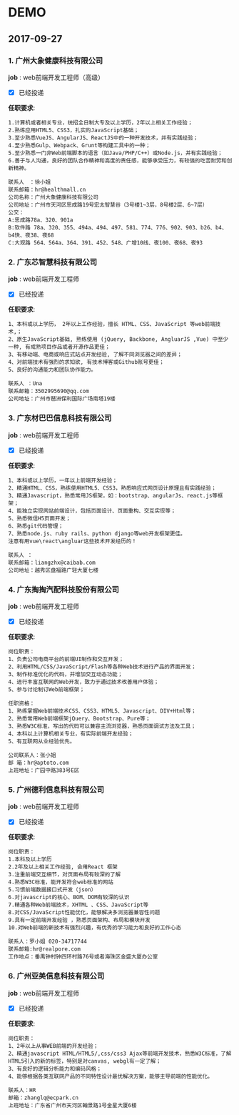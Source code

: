 # DEMO

## 2017-09-27

### 1. 广州大象健康科技有限公司  

**job** : web前端开发工程师（高级） 
* [x] 已经投递

**任职要求**:
```
1.计算机或者相关专业，统招全日制大专及以上学历，2年以上相关工作经验；
2.熟练应用HTML5、CSS3，扎实的JavaScript基础；
3.至少熟悉VueJS、AngularJS、ReactJS中的一种开发技术，并有实践经验；
4.至少熟悉Gulp、Webpack、Grunt等构建工具中的一种；
5.至少熟悉一门非Web前端脚本的语言（如Java/PHP/C++）或Node.js，并有实践经验；
6.善于与人沟通，良好的团队合作精神和高度的责任感，能够承受压力，有较强的吃苦耐劳和创新精神。

联系人　：徐小姐
联系邮箱：hr@healthmall.cn
公司名称：广州大象健康科技有限公司
公司地址：广州市天河区思成路19号宏太智慧谷（3号楼1~3层，8号楼2层、6~7层）
公交：
A:思成路78a、320、901a
B:软件路 78a、320、355、494a、494、497、581、774、776、902、903、b26、b4、b4快、夜38、夜68
C:大观路 564、564a、364、391、452、548、广增10线、夜100、夜68、夜93
```

### 2. 广东芯智慧科技有限公司  

**job** : web前端开发工程师 
* [x] 已经投递

**任职要求**:
```
1、本科或以上学历， 2年以上工作经验，擅长 HTML、CSS、JavaScript 等web前端技术,；
2、原生JavaScript基础, 熟练使用 (jQuery, Backbone, AngluarJS ,Vue) 中至少一种, 有成熟项目作品或者开源作品更佳；
3、有移动端、电商或响应式站点开发经验, 了解不同浏览器之间的差异；
4、对前端技术有强烈的求知欲, 有技术博客或Github账号更佳；
5、良好的沟通能力和团队协作能力。

联系人 ：Una
联系邮箱：3502995690@qq.com
公司地址：广州市琶洲保利国际广场南塔19楼
```

### 3. 广东材巴巴信息科技有限公司  

**job** : web前端开发工程师 
* [x] 已经投递

**任职要求**:
```
1、本科或以上学历，一年以上前端开发经验；
2、精通HTML、CSS，熟练使用HTML5、CSS3，熟悉响应式网页设计原理且有实践经验；
3、精通Javascript，熟悉常用JS框架，如：bootstrap、angularJs、react.js等框架；
4、能独立实现网站前端设计，包括页面设计、页面重构、交互实现等；
5、熟悉微信H5页面开发；
6、熟悉git代码管理；
7、熟悉node.js、ruby rails、python django等web开发框架更佳。
注意有用vue\react\angluar这些技术开发经历的！

联系人 ：
联系邮箱：liangzhx@caibab.com
公司地址：越秀区盘福路广轻大厦七楼
```

### 4. 广东掏掏汽配科技股份有限公司  

**job** : web前端开发工程师 
* [x] 已经投递

**任职要求**:
```
岗位职责：
1、负责公司电商平台的前端UI制作和交互开发；
2、利用HTML/CSS/JavaScript/Flash等各种Web技术进行产品的界面开发；
3、制作标准优化的代码，并增加交互动态功能；
4、进行丰富互联网的Web开发，致力于通过技术改善用户体验；
5、参与讨论制订Web前端框架；

任职资格：
1、熟练掌握Web前端技术CSS、CSS3、HTML5、Javascript、DIV+Html等；
2、熟悉常用Web前端框架jQuery、Bootstrap、Pure等；
3、熟悉W3C标准，写出的代码可以兼容主流浏览器，熟悉页面调试方法及工具；
4、本科以上计算机相关专业，有实际前端开发经验；
5、有互联网从业经验优先。

公司联系人：张小姐
邮 箱：hr@aptoto.com
上班地址：广园中路383号E区
```

### 5.  广州德利信息科技有限公司  

**job** : web前端开发工程师 
* [x] 已经投递

**任职要求**:
```
岗位职责：
1.本科及以上学历
2.2年及以上相关工作经验, 会用React 框架
3.注重前端交互细节，对页面布局有较深的了解
4.熟悉W3C标准，能开发符合web标准的网站
5.习惯前端数据接口式开发（json）
6.对javascript的核心、BOM、DOM有较深的认识
7.精通各种Web前端技术，XHTML 、CSS、JavaScript等
8.对CSS/JavaScript性能优化，能够解决多浏览器兼容性问题
9.具有一定前端开发经验 ，熟悉页面架构、布局和模块开发
10.对Web前端的新技术有强烈兴趣，有优秀的学习能力和良好的工作心态

联系人：罗小姐 020-34717744
联系邮箱:hr@realpore.com
工作地点：番禺钟村钟四环村路76号或者海珠区金盛大厦办公室
```

### 6. 广州亚美信息科技有限公司 

**job** : web前端开发工程师 
* [x] 已经投递

**任职要求**:
```
岗位职责：
1、2年以上从事WEB前端的开发经验； 
2、精通javascript HTML/HTML5/,css/css3 Ajax等前端开发技术，熟悉W3C标准，了解HTML5引入的新的标签，特别是对canvas, webgl有一定了解； 
3、有良好的逻辑分析能力和编码风格； 
4、能够根据各类互联网产品的不同特性设计最优解决方案，能够主导前端的性能优化。

联系人：HR
邮箱：zhanglq@ecpark.cn
上班地址：广东省广州市天河区翰景路1号金星大厦6楼
```
